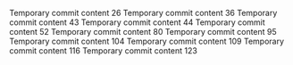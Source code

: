 Temporary commit content 26
Temporary commit content 36
Temporary commit content 43
Temporary commit content 44
Temporary commit content 52
Temporary commit content 80
Temporary commit content 95
Temporary commit content 104
Temporary commit content 109
Temporary commit content 116
Temporary commit content 123
